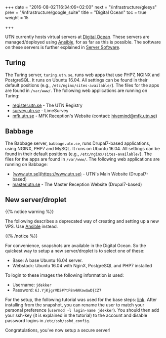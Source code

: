 +++
date = "2016-08-02T16:34:09+02:00"
next = "/infrastructure/glesys"
prev = "/infrastructure/google_suite"
title = "Digital Ocean"
toc = true
weight = 15

+++

UTN currently hosts virtual servers at [Digital
Ocean](https://www.digitalocean.com). These servers are managed/deployed using
[Ansible](/5development_tools/ansible), for as far as this is possible. The
software on these servers is further explained in [Server
Software](/4server_software).

## Turing

The Turing server, `turing.utn.se`, runs web apps that use PHP7, NGINX and
PostgreSQL. It runs on Ubuntu 16.04. All settings can be found in their default
positions (e.g., `/etc/nginx/sites-available/`). The files for the apps are
found in `/var/www/`. The following web applications are running on Turing:

- [register.utn.se](https://register.utn.se) - The UTN Registry
- [survey.utn.se](https://survey.utn.se) - LimeSurvey
- [mfk.utn.se](https://mfk.utn.se) - MFK Reception's Website (contact:
[hivemind@mfk.utn.se](mailto:Hivemind@mfk.utn.se))

## Babbage

The Babbage server, `babbage.utn.se`, runs Drupal7-based applications, using
NGINX, PHP7 and MySQL. It runs on Ubuntu 16.04. All settings can be found in
their default positions (e.g., `/etc/nginx/sites-available/`). The files for the
apps are found in `/var/www/`. The following web applications are running on
Babbage:

- [www.utn.se](https://www.utn.se) - UTN's Main Website (Drupal7-based)
- [master.utn.se](https://master.utn.se) - The Master Reception Website
(Drupal7-based)

## New server/droplet

{{% notice warning %}}

The following describes a deprecated way of creating and setting up a new VPS. Use [Ansible](/5development_tools/ansible) instead.

{{% /notice %}}

For convenience, snapshots are available in the Digital Ocean. So the quickest
way to setup a new server/droplet is to select one of these:

- Base: A base Ubuntu 16.04 server.
- Webstack: Ubuntu 16.04 with NginX, PostgreSQL and PHP7 installed

To login to these images the following information is used:

- Username: `jdekker`
- Password: `6J.YjKjgrVD2#?tF8n4AKaw$wD{CZ7`

For the setup, the following tutorial was used for the base steps:
[link](https://www.digitalocean.com/community/tutorial_series/new-ubuntu-14-04-server-checklist?utm_source=Customerio&utm_medium=Email_Internal&utm_campaign=Email_UbuntuDistroApacheWelcome).
After installing from the snapshot, you can rename the user to match your
personal preference (`usermod -l login-name jdekker`). You should then add your
ssh-key (it is explained in the tutorial) to the account and disable password
logins in `/etc/ssh/sshd_config`.

Congratulations, you've now setup a secure server!
